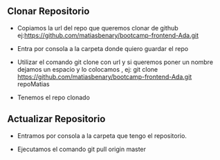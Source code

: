 ## Clonar Repositorio

* Copiamos la url del repo que queremos clonar de github ej:https://github.com/matiasbenary/bootcamp-frontend-Ada.git

* Entra por consola a la carpeta donde quiero guardar el repo

* Utilizar el comando git clone con url y si queremos poner un nombre dejamos un espacio y lo colocamos , ej:
 git clone https://github.com/matiasbenary/bootcamp-frontend-Ada.git repoMatias 

* Tenemos el repo clonado

## Actualizar Repositorio

* Entramos por consola a la carpeta que tengo el repositorio.

* Ejecutamos el comando git pull origin master

